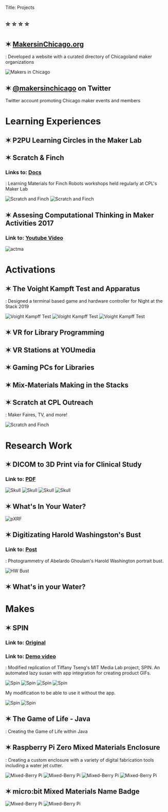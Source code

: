 Title: Projects

## ⭐ ⭐ ⭐ ⭐


## ✶ [MakersinChicago.org](http://makersinchicago.org)  
: Developed a website with a curated directory of Chicagoland maker organizations

![Makers in Chicago](/images/star.svg)

## ✶ [@makersinchicago](https://twitter.com/makersinchicago) on Twitter
Twitter account promoting Chicago maker events and members

# Learning Experiences

## ✶ P2PU Learning Circles in the Maker Lab

## ✶ Scratch & Finch

### Links to: [Docs](https://drive.google.com/drive/folders/0B8QHDZo-SrgETkpTMXdfX1E4Yjg)  
: Learning Materials for Finch Robots workshops held regularly at CPL's Maker Lab 

![Scratch and Finch](/images/finch/sf1.png)
![Scratch and Finch](/images/finch/sf2.jpg)

## ✶ Assesing Computational Thinking in Maker Activities 2017

### Link to: [Youtube Video](https://www.youtube.com/watch?v=iIeEhS35W_0)

![actma](/images/actma/jorge-actma.jpg)
# Activations

## ✶ The Voight Kampft Test and Apparatus
: Designed a terminal based game and hardware controller for Night at the Stack 2019

![Voight Kampff Test](/images/nats/vkt1.jpg)
![Voight Kampff Test](/images/nats/vkt2.jpg)
![Voight Kampff Test](/images/nats/vkt3.jpg)


## ✶ VR for Library Programming

## ✶ VR Stations at YOUmedia

## ✶ Gaming PCs for Libraries

## ✶ Mix-Materials Making in the Stacks

## ✶ Scratch at CPL Outreach
: Maker Faires, TV, and more!

![Scratch and Finch](/images/finch/sf3.jpg)

# Research Work

## ✶ DICOM to 3D Print via for Clinical Study

### Link to: [PDF](/images/files/Craniofacial-Surgery.pdf)

![Skull](/images/skull/skull1.jpg)
![Skull](/images/skull/skull2.jpg)
![Skull](/images/skull/skull3.jpg)
![Skull](/images/skull/skull4.jpg)

## ✶ What's In Your Water?

![pXRF](/images/madlab/pxrf.jpg)

## ✶ Digitizating Harold Washingston's Bust

### Link to: [Post](https://www.chipublib.org/news/diy-mayor-harold-washington-bust/)

: Photogrammetry of Abelardo Ghoulam's Harold Washington portrait bust.  

![HW Bust](/images/projects/hwb.jpg)

## ✶ What's in your Water?

# Makes

## ✶ SPIN
### Link to: [Original](http://spin.media.mit.edu/)
### Link to: [Demo video](https://www.youtube.com/watch?v=LSsDg8IHOO4)

: Modified replication of Tiffany Tseng's MIT Media Lab project, SPIN. An automated lazy susan with app integration for creating product GIFs.  

![Spin](/images/spin/spin1.jpg)
![Spin](/images/spin/spin2.jpg)
![Spin](/images/spin/spin3.jpg)
![Spin](/images/spin/spin4.jpg)

My modification to be able to use it without the app.

![Spin](/images/spin/spin5.jpg)
![Spin](/images/spin/spin6.jpg)

## ✶ The Game of Life - Java  
: Creating the Game of Life within Java  

## ✶ Raspberry Pi Zero Mixed Materials Enclosure
: Creating a custom enclosure with a variety of digital fabrication tools including a water jet cutter.

![Mixed-Berry Pi](/images/picam/raspberrypizerocam.png)
![Mixed-Berry Pi](/images/picam/plasticcam.jpg)
![Mixed-Berry Pi](/images/picam/picam3.jpg)
![Mixed-Berry Pi](/images/picam/waterjet.jpg)




## ✶ micro:bit Mixed Materials Name Badge

![Mixed-Berry Pi](/images/microbit/microbitjorge.jpg)
![Mixed-Berry Pi](/images/microbit/iterations.jpg)
